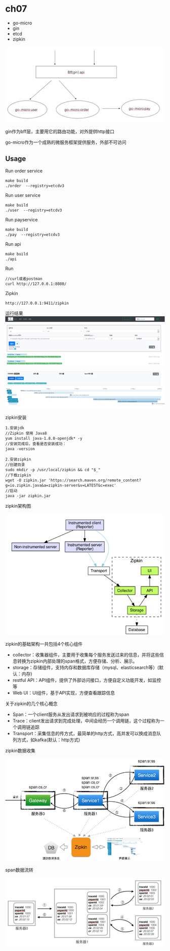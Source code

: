 # ch07

- go-micro
- gin
- etcd
- zipkin


![Image text](https://github.com/1819997197/micro/blob/master/ch07/ch07.png)

gin作为bff层，主要用它的路由功能，对外提供http接口

go-micro作为一个成熟的微服务框架提供服务，外部不可访问


## Usage

Run order service
```
make build
./order  --registry=etcdv3
```

Run user service
```
make build
./user  --registry=etcdv3
```

Run payservice
```
make build
./pay  --registry=etcdv3
```

Run api
```
make build
./api
```

Run
```
//curl或者postman
curl http://127.0.0.1:8080/
```

Zipkin
```
http://127.0.0.1:9411/zipkin
```

运行结果
![Image text](https://github.com/1819997197/micro/blob/master/ch07/zipkin_01.png)

![Image text](https://github.com/1819997197/micro/blob/master/ch07/zipkin_02.png)


zipkin安装
```
1.安装jdk
//Zipkin 使用 Java8
yum install java-1.8.0-openjdk* -y
//安装完成后，查看是否安装成功：
java -version

2.安装zipkin
//创建目录
sudo mkdir -p /usr/local/zipkin && cd "$_"
//下载zipkin
wget -O zipkin.jar 'https://search.maven.org/remote_content?g=io.zipkin.java&a=zipkin-server&v=LATEST&c=exec'
//启动
java -jar zipkin.jar
```

zipkin架构图


![Image text](https://github.com/1819997197/micro/blob/master/ch07/zipkin_00.png)

zipkin的基础架构一共包括4个核心组件
- collector：收集器组件，主要用于收集每个服务发送过来的信息，并将这些信息转换为zipkin内部处理的span格式，方便存储、分析、展示。
- storage：存储组件，支持内存和数据库存储（mysql、elasticsearch等）(默认：内存)
- restful API：API组件，提供了外部访问接口，方便自定义功能开发，如监控等
- Web UI：UI组件，基于API实现，方便查看跟踪信息

关于zipkin的几个核心概念
- Span：一个client服务从发出请求到被响应的过程称为span
- Trace：client发出请求到完成处理，中间会经历一个调用链，这个过程称为一个调用链追踪
- Transport：采集信息的传方式，最简单的http方式，高并发可以换成消息队列方式，如kafka(默认：http方式)

zipkin数据收集


![Image text](https://github.com/1819997197/micro/blob/master/ch07/zipkin%E6%95%B0%E6%8D%AE%E6%94%B6%E9%9B%86.png)


span数据流转


![Image text](https://github.com/1819997197/micro/blob/master/ch07/span%E6%95%B0%E6%8D%AE%E6%B5%81%E8%BD%AC.jpg)